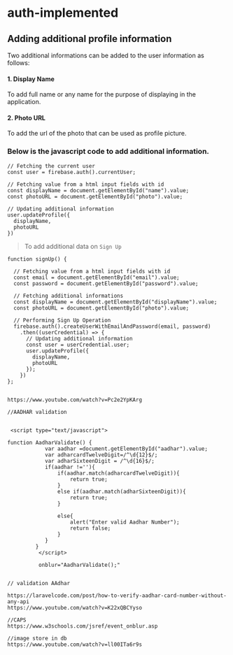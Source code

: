 # auth-implemented
## Adding additional profile information

Two additional informations can be added to the user information as follows:
#### 1. Display Name
To add full name or any name for the purpose of displaying in the application.
#### 2. Photo URL
To add the url of the photo that can be used as profile picture.

### Below is the javascript code to add additional information.

```
// Fetching the current user
const user = firebase.auth().currentUser;

// Fetching value from a html input fields with id
const displayName = document.getElementById("name").value;
const photoURL = document.getElementById("photo").value;

// Updating additional information
user.updateProfile({
  displayName,
  photoURL
})
```

> To add additional data on `Sign Up`
```
function signUp() {

  // Fetching value from a html input fields with id
  const email = document.getElementById("email").value;
  const password = document.getElementById("password").value;
  
  // Fetching additional informations
  const displayName = document.getElementById("displayName").value;
  const photoURL = document.getElementById("photo").value;
  
  // Performing Sign Up Operation
  firebase.auth().createUserWithEmailAndPassword(email, password)
    .then((userCredential) => {
      // Updating additional information
      const user = userCredential.user;
      user.updateProfile({
        displayName,
        photoURL
      });
    })
};


https://www.youtube.com/watch?v=Pc2e2YpKArg

//AADHAR validation


 <script type="text/javascript">

function AadharValidate() {
            var aadhar =document.getElementById("aadhar").value;
            var adharcardTwelveDigit=/^\d{12}$/;
            var adharSixteenDigit = /^\d{16}$/;
            if(aadhar !=''){
                if(aadhar.match(adharcardTwelveDigit)){
                    return true;
                }
                else if(aadhar.match(adharSixteenDigit)){
                    return true;
                }
                
                else{
                    alert("Enter valid Aadhar Number");
                    return false;
                }
            }
         }
          </script>

          onblur="AadharValidate();"


// validation AAdhar

https://laravelcode.com/post/how-to-verify-aadhar-card-number-without-any-api
https://www.youtube.com/watch?v=K22xQBCYyso

//CAPS
https://www.w3schools.com/jsref/event_onblur.asp

//image store in db
https://www.youtube.com/watch?v=ll00ITa6r9s





      